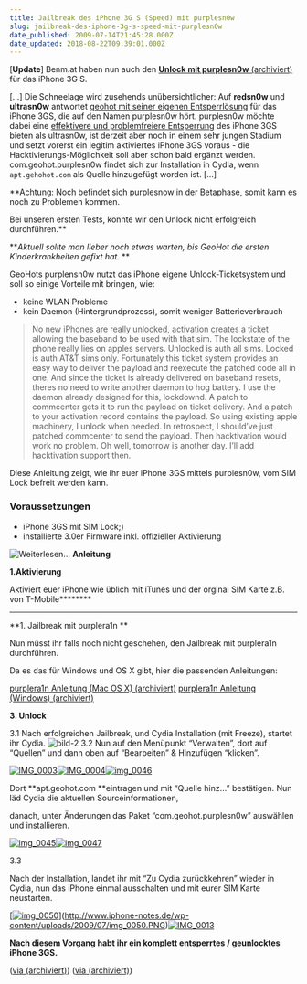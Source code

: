 ```yaml
---
title: Jailbreak des iPhone 3G S (Speed) mit purplesn0w
slug: jailbreak-des-iphone-3g-s-speed-mit-purplesn0w
date_published: 2009-07-14T21:45:28.000Z
date_updated: 2018-08-22T09:39:01.000Z
---
```


[**Update**] Benm.at haben nun auch den [**Unlock mit purplesn0w** (archiviert)](http://web.archive.org/web/20090716173757/http://www.benm.at:80/2009/07/14/howto-iphone-3gs-unlock-mit-purplesn0w/) für das iPhone 3G S.

[...] Die Schneelage wird zusehends unübersichtlicher: Auf **redsn0w** und **ultrasn0w** antwortet [geohot mit seiner eigenen Entsperrlösung](http://iphonejtag.blogspot.com/2009/07/make-it-ra1n-im-makin-it-sn0w.html) für das iPhone 3GS, die auf den Namen purplesn0w hört. purplesn0w möchte dabei eine [effektivere und problemfreiere Entsperrung](http://iphonejtag.blogspot.com/2009/07/purplesn0w-technicals.html) des iPhone 3GS bieten als ultrasn0w, ist derzeit aber noch in einem sehr jungen Stadium und setzt vorerst ein legitim aktiviertes iPhone 3GS voraus - die Hacktivierungs-Möglichkeit soll aber schon bald ergänzt werden. com.geohot.purplesn0w findet sich zur Installation in Cydia, wenn `apt.gehohot.com` als Quelle hinzugefügt worden ist. [...]

**Achtung: Noch befindet sich purplesnow in der Betaphase, somit kann es noch zu Problemen kommen.

Bei unseren ersten Tests, konnte wir den Unlock nicht erfolgreich durchführen.**

***Aktuell sollte man lieber noch etwas warten, bis GeoHot die ersten Kinderkrankheiten gefixt hat.*
**

GeoHots purplensn0w nutzt das iPhone eigene Unlock-Ticketsystem und soll so einige Vorteile mit bringen, wie:

- keine WLAN Probleme
- kein Daemon (Hintergrundprozess), somit weniger Batterieverbrauch

> No new iPhones are really unlocked, activation creates a ticket allowing the baseband to be used with that sim. The lockstate of the phone really lies on apples servers. Unlocked is auth all sims. Locked is auth AT&T sims only. Fortunately this ticket system provides an easy way to deliver the payload and reexecute the patched code all in one. And since the ticket is already delivered on baseband resets, theres no need to write another daemon to hog battery. I use the daemon already designed for this, lockdownd. A patch to commcenter gets it to run the payload on ticket delivery. And a patch to your activation record contains the payload. So using existing apple machinery, I unlock when needed.
> In retrospect, I should’ve just patched commcenter to send the payload. Then hacktivation would work no problem. Oh well, tomorrow is another day. I’ll add hacktivation support then.

Diese Anleitung zeigt, wie ihr euer iPhone 3GS mittels purplesn0w, vom SIM Lock befreit werden kann.

### ****Voraussetzungen****

- iPhone 3GS mit SIM Lock;)
- installierte 3.0er Firmware inkl. offizieller Aktivierung

![Weiterlesen...](//picdump.thafaker.de/benm.at/wp-includes/js/tinymce/plugins/wordpress/img/trans.gif)
********Anleitung********

********1.Aktivierung********

Aktiviert euer iPhone wie üblich mit iTunes und der orginal SIM Karte z.B. von T-Mobile********
********

**1. Jailbreak mit purplera1n
**

Nun müsst ihr falls noch nicht geschehen, den Jailbreak mit purplera1n durchführen.

Da es das für Windows und OS X gibt, hier die passenden Anleitungen:

[purplera1n Anleitung (Mac OS X) (archiviert)](http://web.archive.org/web/20090709024853/http://www.iphone-notes.de:80/2009/07/05/anleitung-howto-3gs-jailbreak-mit-purplera1n-mac/)
[purplera1n Anleitung (Windows) (archiviert)](http://web.archive.org/web/20090705194053/http://www.iphone-notes.de:80/2009/07/03/anleitung-howto-3gs-jailbreak-mit-purplera1n-win/)

**3. Unlock**

3.1 Nach erfolgreichen Jailbreak, und Cydia Installation (mit Freeze), startet ihr Cydia.
![bild-2](//picdump.thafaker.de/benm.at/wp-content/uploads/2009/01/bild-2.png)
3.2 Nun auf den Menüpunkt “Verwalten”, dort auf “Quellen” und dann oben auf “Bearbeiten” & Hinzufügen “klicken”.

[![IMG_0003](//picdump.thafaker.de/benm.at/wp-content/uploads/2009/06/img_0003-200x300.PNG)](http://www.iphone-notes.de/wp-content/uploads/2009/06/IMG_0003.PNG)[![IMG_0004](//picdump.thafaker.de/benm.at/wp-content/uploads/2009/06/img_0004-200x300.PNG)](http://www.iphone-notes.de/wp-content/uploads/2009/06/IMG_0004.PNG)[![img_0046](//picdump.thafaker.de/2009/07/img_0046-200x300.PNG)](http://picdump.thafaker.de/2009/07/img_0046.PNG)

Dort **apt.geohot.com **eintragen und mit “Quelle hinz…” bestätigen. Nun läd Cydia die aktuellen Sourceinformationen,

danach, unter Änderungen das Paket “com.geohot.purplesn0w” auswählen und installieren.

[![img_0045](//picdump.thafaker.de/2009/07/img_0045-200x300.PNG)](http://picdump.thafaker.de/2009/07/img_0045.PNG)[![img_0047](//picdump.thafaker.de/2009/07/img_0047-200x300.PNG)](http://picdump.thafaker.de/2009/07/img_0047.PNG)

3.3

Nach der Installation, landet ihr mit “Zu Cydia zurückkehren” wieder in Cydia, nun das iPhone einmal ausschalten und mit eurer SIM Karte neustarten.

[[![img_0050](//picdump.thafaker.de/2009/07/img_0050-200x300.PNG)](http://picdump.thafaker.de/2009/07/img_0050.PNG)](http://www.iphone-notes.de/wp-content/uploads/2009/07/img_0050.PNG)[![IMG_0013](//picdump.thafaker.de/benm.at/wp-content/uploads/2009/06/img_0013-200x300.PNG)](http://www.iphone-notes.de/wp-content/uploads/2009/06/img_0013.PNG)

**Nach diesem Vorgang habt ihr ein komplett entsperrtes / geunlocktes iPhone 3GS.**

([via (archiviert)](http://web.archive.org/web/20090715235019/http://www.fscklog.com:80/2009/07/purplesn0w-geohots-software-unlock-f%C3%BCr-das-iphone-3gs.html)) ([via (archiviert)](http://web.archive.org/web/20090715223307/http://www.iphone-notes.de:80/2009/07/14/anleitung-howto-3gs-unlock-per-purplesn0w/))
